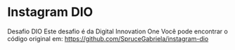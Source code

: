# Instagram DIO
Desafio DIO
Este desafio é da Digital Innovation One
Você pode encontrar o código original em:
https://github.com/SpruceGabriela/instagram-dio

